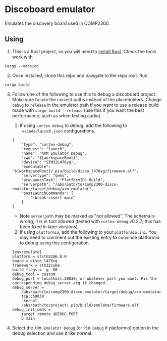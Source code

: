 # Discoboard emulator

Emulates the discovery board used in COMP2300.

## Using

1. This is a Rust project, so you will need to [install Rust](https://www.rust-lang.org/tools/install). Check the tools work with
```
cargo --version
```

2. Once installed, clone this repo and navigate to the repo root. Run
```
cargo build
```

3. Follow one of the following to use this to debug a discoboard project. Make sure to use the correct paths instead of the placeholders. Change `debug` to `release` in the emulator path if you want to use a release build made with `cargo build --release` (use this if you want the best performance, such as when testing audio).

    1. If using `cortex-debug` to debug, add the following to `.vscode/launch.json` configurations.

    ```
    {
        "type": "cortex-debug",
        "request": "launch",
        "name": "ARM Emulator Debug",
        "cwd": "${workspaceRoot}",
        "device": "STM32L476vg",
        "executable": "${workspaceRoot}/.pio/build/disco_l476vg/firmware.elf",
        "servertype": "qemu",
        "preLaunchTask": "PlatformIO: Build",
        "serverpath": "/abs/path/to/comp2300-disco-emulator/target/debug/arm-emulator",
        "postLaunchCommands": [
            "-break-insert main"
        ]
    }
    ```

    - Note `serverpath` may be marked as "not allowed". The schema is wrong, it is in fact allowed (tested with `cortex-debug` v0.2.7; this has been fixed in later versions).

    2. If using `platformio`, add the following to your `platformio.ini`. You may need to comment out the existing entry to convince platformio to debug using this configuration.

    ```
    [env:emulate]
    platform = ststm32@6.0.0
    board = disco_l476vg
    framework = stm32cube
    build_flags = -g -O0
    debug_tool = custom
    debug_port = localhost:50030; or whatever port you want. Fix the corresponding debug_server arg if changed.
    debug_server =
        /abs/path/to/comp2300-disco-emulator/target/debug/arm-emulator
        tcp::50030
        -kernel
        /abs/path/to/project/.pio/build/emulate/firmware.elf
    debug_init_cmds =
        target remote $DEBUG_PORT
        b main
    ```

4. Select the `ARM Emulator Debug` (or `PIO Debug` if platformio) option in the debug selection and use it like normal.
